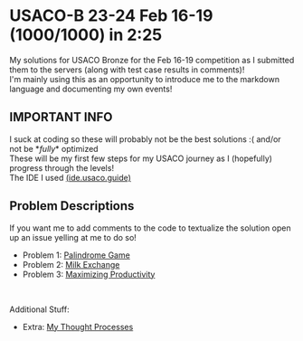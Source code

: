 # USACO-B 23-24 Feb 16-19 (1000/1000) in 2:25
My solutions for USACO Bronze for the Feb 16-19 competition as I submitted them to the servers (along with test case results in comments)!  
I'm mainly using this as an opportunity to introduce me to the markdown language and documenting my own events!

## IMPORTANT INFO
I suck at coding so these will probably not be the best solutions :( and/or not be \**fully*\* optimized  
These will be my first few steps for my USACO journey as I (hopefully) progress through the levels!  
The IDE I used [(ide.usaco.guide)](https://ide.usaco.guide)

## Problem Descriptions
If you want me to add comments to the code to textualize the solution open up an issue yelling at me to do so!
- Problem 1: [Palindrome Game](./solutions/palindromegame.cpp)
- Problem 2: [Milk Exchange](./solutions/milk-exchange.cpp)
- Problem 3: [Maximizing Productivity](./solutions/maximizingproductivity.cpp)  
</br >

Additional Stuff:
- Extra: [My Thought Processes](./thoughtprocesses.txt)

<!-- how the heck do i add line breaks help me -->

